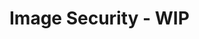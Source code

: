 # Image Security - WIP

<!-- 

- scan the modelcar
- include it to the pipeline

scheduled scan for image registry -->
